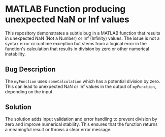 # MATLAB Function producing unexpected NaN or Inf values

This repository demonstrates a subtle bug in a MATLAB function that results in unexpected NaN (Not a Number) or Inf (Infinity) values. The issue is not a syntax error or runtime exception but stems from a logical error in the function's calculation that results in division by zero or other numerical instability. 

## Bug Description
The `myFunction` uses `someCalculation` which has a potential division by zero.  This can lead to unexpected NaN or Inf values in the output of `myFunction`, depending on the input. 

## Solution
The solution adds input validation and error handling to prevent division by zero and improve numerical stability. This ensures that the function returns a meaningful result or throws a clear error message. 
